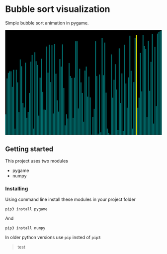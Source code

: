 # Bubble sort visualization

Simple bubble sort animation in pygame.

![alt text](https://github.com/LazyAsSleepingCat/Bubble-visualization/blob/master/img.png)



## Getting started
This project uses two modules
- pygame
- numpy

### Installing
Using command line install these modules in your project folder

    pip3 install pygame
  
And 

    pip3 install numpy
    
In older python versions use `pip` insted of `pip3`

> test
